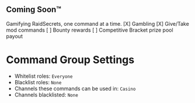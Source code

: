 ## Coming Soon™

Gamifying RaidSecrets, one command at a time.
 [X] Gambling
 [X] Give/Take mod commands
 [ ] Bounty rewards
 [ ] Competitive Bracket prize pool payout

# Command Group Settings
- Whitelist roles: `Everyone`
- Blacklist roles: `None`
- Channels these commands can be used in: `Casino`
- Channels blacklisted: `None`